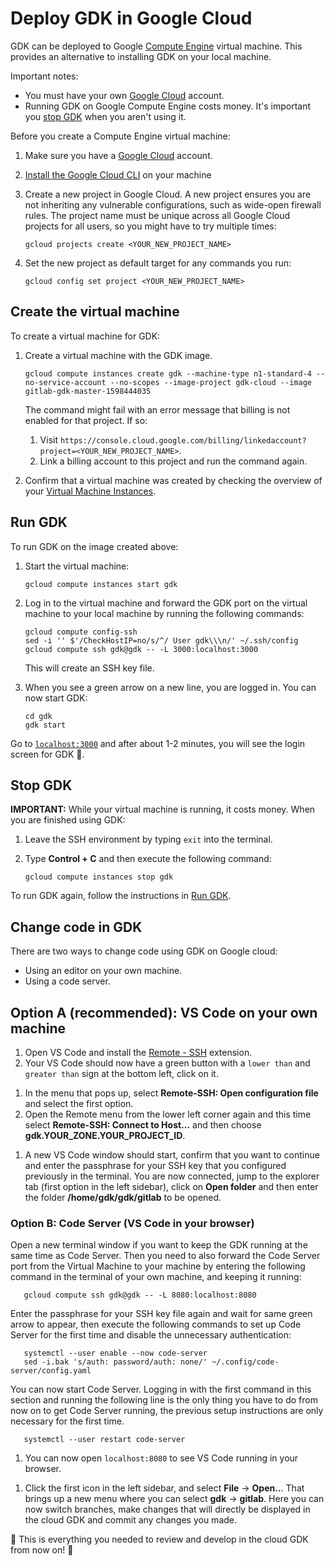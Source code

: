 # Deploy GDK in Google Cloud

GDK can be deployed to Google [Compute Engine](https://cloud.google.com/compute)
virtual machine. This provides an alternative to installing GDK on your local machine.

Important notes:

- You must have your own [Google Cloud](console.cloud.google.com/) account.
- Running GDK on Google Compute Engine costs money. It's important you
  [stop GDK](#stop-gdk) when you aren't using it.

Before you create a Compute Engine virtual machine:

1. Make sure you have a [Google Cloud](console.cloud.google.com/) account.
1. [Install the Google Cloud CLI](https://cloud.google.com/sdk/docs/quickstart-macos) on your machine
1. Create a new project in Google Cloud. A new project ensures you are not inheriting
   any vulnerable configurations, such as wide-open firewall rules. The project name
   must be unique across all Google Cloud projects for all users, so you might have to
   try multiple times:

   ```shell
   gcloud projects create <YOUR_NEW_PROJECT_NAME>
   ```

1. Set the new project as default target for any commands you run:

   ```shell
   gcloud config set project <YOUR_NEW_PROJECT_NAME>
   ```

## Create the virtual machine

To create a virtual machine for GDK:

1. Create a virtual machine with the GDK image.

   ```shell
   gcloud compute instances create gdk --machine-type n1-standard-4 --no-service-account --no-scopes --image-project gdk-cloud --image gitlab-gdk-master-1598444035
   ```

   The command might fail with an error message that billing is not enabled for that
   project. If so:

   1. Visit `https://console.cloud.google.com/billing/linkedaccount?project=<YOUR_NEW_PROJECT_NAME>`.
   1. Link a billing account to this project and run the command again.

1. Confirm that a virtual machine was created by checking the overview of your
   [Virtual Machine Instances](https://console.cloud.google.com/compute/instances).

## Run GDK

To run GDK on the image created above:

1. Start the virtual machine:

   ```shell
   gcloud compute instances start gdk
   ```

1. Log in to the virtual machine and forward the GDK port on the virtual machine to your
   local machine by running the following commands:

   ```shell
   gcloud compute config-ssh
   sed -i '' $'/CheckHostIP=no/s/^/ User gdk\\\n/' ~/.ssh/config
   gcloud compute ssh gdk@gdk -- -L 3000:localhost:3000
   ```

   This will create an SSH key file.

1. When you see a green arrow on a new line, you are logged in. You can now start GDK:

   ```shell
   cd gdk
   gdk start
   ```

Go to [`localhost:3000`](http://localhost:3000) and after about 1-2 minutes, you will
see the login screen for GDK 🎉.

## Stop GDK

**IMPORTANT:** While your virtual machine is running, it costs money. When you are
finished using GDK:

1. Leave the SSH environment by typing `exit` into the terminal.
1. Type **Control + C** and then execute the following command:
   
   ```shell
   gcloud compute instances stop gdk
   ```

To run GDK again, follow the instructions in [Run GDK](#run-gdk).

## Change code in GDK

There are two ways to change code using GDK on Google cloud:

- Using an editor on your own machine.
- Using a code server.

## Option A (recommended): VS Code on your own machine

1. Open VS Code and install the [Remote - SSH](https://marketplace.visualstudio.com/items?itemName=ms-vscode-remote.remote-ssh) extension. 
1. Your VS Code should now have a green button with a `lower than` and `greater than` sign at the bottom left, click on it.
<!-- markdownlint-disable MD044 -->
<!-- vale off -->
1. In the menu that pops up, select **Remote-SSH: Open configuration file** and select the first option.
1. Open the Remote menu from the lower left corner again and this time select **Remote-SSH: Connect to Host...** and then choose **gdk.YOUR_ZONE.YOUR_PROJECT_ID**.
<!-- vale on -->
1. A new VS Code window should start, confirm that you want to continue and enter the passphrase for your SSH key that you configured previously in the terminal. You are now connected, jump to the explorer tab (first option in the left sidebar), click on **Open folder** and then enter the folder **/home/gdk/gdk/gitlab** to be opened.
<!-- markdownlint-enable MD044 -->

### Option B: Code Server (VS Code in your browser)

Open a new terminal window if you want to keep the GDK running at the same time as Code Server. Then you need to also forward the Code Server port from the Virtual Machine to your machine by entering the following command in the terminal of your own machine, and keeping it running:

```shell
   gcloud compute ssh gdk@gdk -- -L 8080:localhost:8080
```

Enter the passphrase for your SSH key file again and wait for same green arrow to appear, then execute the following commands to set up Code Server for the first time and disable the unnecessary authentication:

```shell
   systemctl --user enable --now code-server
   sed -i.bak 's/auth: password/auth: none/' ~/.config/code-server/config.yaml
```

You can now start Code Server. Logging in with the first command in this section and running the following line is the only thing you have to do from now on to get Code Server running, the previous setup instructions are only necessary for the first time.

```shell
   systemctl --user restart code-server
```

1. You can now open `localhost:8080` to see VS Code running in your browser.
<!-- markdownlint-disable MD044 -->
1. Click the first icon in the left sidebar, and select **File** -> **Open..**. That brings up a new menu where you can select **gdk** -> **gitlab**. Here you can now switch branches, make changes that will directly be displayed in the cloud GDK and commit any changes you made.
<!-- markdownlint-enable MD044 -->

🎉 This is everything you needed to review and develop in the cloud GDK from now on! 🦊
